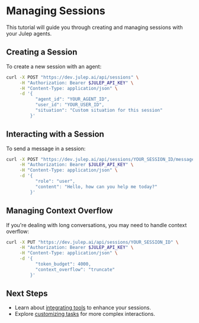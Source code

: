# Managing Sessions


This tutorial will guide you through creating and managing sessions with your Julep agents.

## Creating a Session

To create a new session with an agent:

```bash
curl -X POST "https://dev.julep.ai/api/sessions" \
     -H "Authorization: Bearer $JULEP_API_KEY" \
     -H "Content-Type: application/json" \
     -d '{
           "agent_id": "YOUR_AGENT_ID",
           "user_id": "YOUR_USER_ID",
           "situation": "Custom situation for this session"
         }'
```

## Interacting with a Session

To send a message in a session:

```bash
curl -X POST "https://dev.julep.ai/api/sessions/YOUR_SESSION_ID/messages" \
     -H "Authorization: Bearer $JULEP_API_KEY" \
     -H "Content-Type: application/json" \
     -d '{
           "role": "user",
           "content": "Hello, how can you help me today?"
         }'
```

## Managing Context Overflow

If you're dealing with long conversations, you may need to handle context overflow:

```bash
curl -X PUT "https://dev.julep.ai/api/sessions/YOUR_SESSION_ID" \
     -H "Authorization: Bearer $JULEP_API_KEY" \
     -H "Content-Type: application/json" \
     -d '{
           "token_budget": 4000,
           "context_overflow": "truncate"
         }'
```

## Next Steps

- Learn about [integrating tools](./integrating_tools.md) to enhance your sessions.
- Explore [customizing tasks](../how-to-guides/customizing_tasks.md) for more complex interactions.
